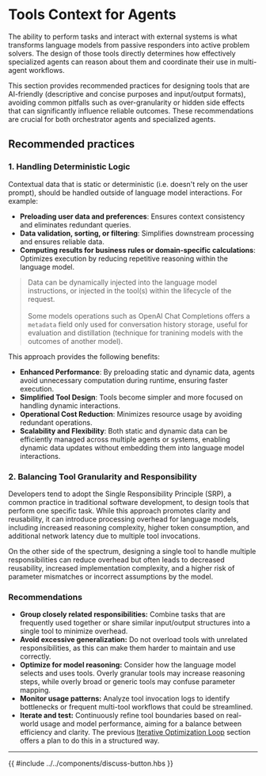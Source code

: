 # Tools Context for Agents

The ability to perform tasks and interact with external systems is what
transforms language models from passive responders into active problem solvers.
The design of those tools directly determines how effectively specialized agents
can reason about them and coordinate their use in multi-agent workflows.

This section provides recommended practices for designing tools that are
AI-friendly (descriptive and concise purposes and input/output formats),
avoiding common pitfalls such as over-granularity or hidden side effects that
can significantly influence reliable outcomes. These recommendations are crucial
for both orchestrator agents and specialized agents.

## Recommended practices

### 1. Handling Deterministic Logic

Contextual data that is static or deterministic (i.e. doesn't rely on the user
prompt), should be handled outside of language model interactions. For example:

- **Preloading user data and preferences**: Ensures context consistency and
  eliminates redundant queries.
- **Data validation, sorting, or filtering**: Simplifies downstream processing
  and ensures reliable data.
- **Computing results for business rules or domain-specific calculations**:
  Optimizes execution by reducing repetitive reasoning within the language
  model.

> Data can be dynamically injected into the language model instructions, or
> injected in the tool(s) within the lifecycle of the request. <br/><br/>Some
> models operations such as OpenAI Chat Completions offers a `metadata` field
> only used for conversation history storage, useful for evaluation and
> distillation (technique for tranining models with the outcomes of another
> model).

This approach provides the following benefits:

- **Enhanced Performance**: By preloading static and dynamic data, agents avoid
  unnecessary computation during runtime, ensuring faster execution.
- **Simplified Tool Design**: Tools become simpler and more focused on handling
  dynamic interactions.
- **Operational Cost Reduction**: Minimizes resource usage by avoiding redundant
  operations.
- **Scalability and Flexibility**: Both static and dynamic data can be
  efficiently managed across multiple agents or systems, enabling dynamic data
  updates without embedding them into language model interactions.

### 2. Balancing Tool Granularity and Responsibility

Developers tend to adopt the Single Responsibility Principle (SRP), a common
practice in traditional software development, to design tools that perform one
specific task. While this approach promotes clarity and reusability, it can
introduce processing overhead for language models, including increased reasoning
complexity, higher token consumption, and additional network latency due to
multiple tool invocations.

On the other side of the spectrum, designing a single tool to handle multiple
responsibilities can reduce overhead but often leads to decreased reusability,
increased implementation complexity, and a higher risk of parameter mismatches
or incorrect assumptions by the model.

### Recommendations

- **Group closely related responsibilities:** Combine tasks that are frequently
  used together or share similar input/output structures into a single tool to
  minimize overhead.
- **Avoid excessive generalization:** Do not overload tools with unrelated
  responsibilities, as this can make them harder to maintain and use correctly.
- **Optimize for model reasoning:** Consider how the language model selects and
  uses tools. Overly granular tools may increase reasoning steps, while overly
  broad or generic tools may confuse parameter mapping.
- **Monitor usage patterns:** Analyze tool invocation logs to identify
  bottlenecks or frequent multi-tool workflows that could be streamlined.
- **Iterate and test:** Continuously refine tool boundaries based on real-world
  usage and model performance, aiming for a balance between efficiency and
  clarity. The previous
  [Iterative Optimization Loop](./Iteractive-Optimization-Loop.md) section
  offers a plan to do this in a structured way.

---

{{ #include ../../components/discuss-button.hbs }}
